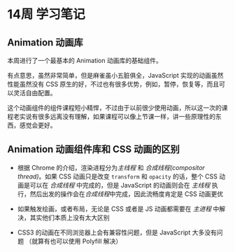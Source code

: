 # 14周 学习笔记

## Animation 动画库

本周进行了一个最基本的 Animation 动画库的基础组件。

有点意思，虽然非常简单，但是麻雀虽小五脏俱全，JavaScript 实现的动画虽然性能虽然没有 CSS 原生的好，不过也有很多优势，例如，暂停，恢复等，而且可以灵活自由配置。

这个动画组件的组件课程短小精悍，不过由于以前很少使用动画，所以这一次的课程老实说有很多远离没有理解，如果课程可以像上节课一样，讲一些原理性的东西，感觉会更好。

## Animation 动画组件库和 CSS 动画的区别

- 根据 Chrome 的介绍，渲染进程分为*主线程* 和 *合成线程(compositor thread)*。如果 CSS 动画只是改变 `transform` 和 `opacity` 的话，整个 CSS 动画是可以在 *合成线程* 中完成的，但是 JavaScript 的动画则会在 *主线程* 执行，然后出发的操作会在*合成线程*中完成，因此流畅度肯定是 CSS 动画更优

- 如果触发绘画，或者布局，无论是 CSS 或者是 JS 动画都需要在 *主进程*  中解决，其实他们本质上没有太大区别

- CSS3 的动画在不同浏览器上会有兼容性问题，但是 JavaScript 大多没有问题 （就算有也可以使用 Polyfill 解决）
